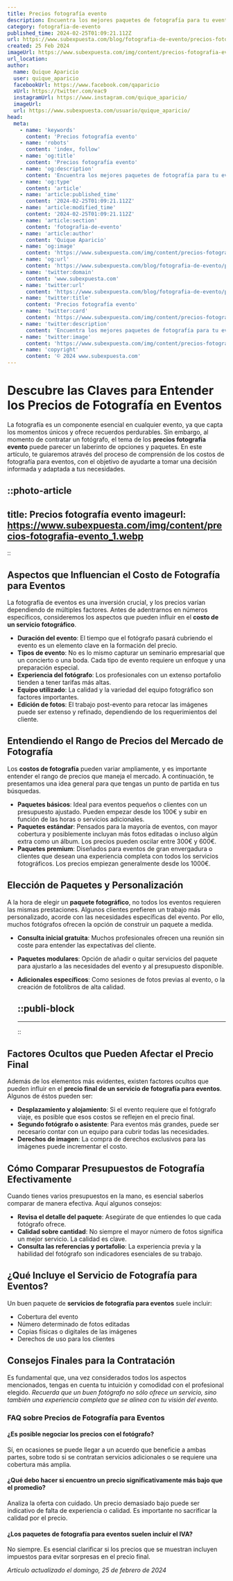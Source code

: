 ```yaml
---
title: Precios fotografía evento
description: Encuentra los mejores paquetes de fotografía para tu evento. Calidad y precios competitivos. Captura recuerdos inolvidables con nosotros.
category: fotografia-de-evento
published_time: 2024-02-25T01:09:21.112Z
url: https://www.subexpuesta.com/blog/fotografia-de-evento/precios-fotografia-evento
created: 25 Feb 2024
imageUrl: https://www.subexpuesta.com/img/content/precios-fotografia-evento_1.webp
url_location:
author:
  name: Quique Aparicio
  user: quique_aparicio
  facebookUrl: https://www.facebook.com/qaparicio
  xUrl: https://twitter.com/eac9
  instagramUrl: https://www.instagram.com/quique_aparicio/
  imageUrl: 
  url: https://www.subexpuesta.com/usuario/quique_aparicio/
head:
  meta:
    - name: 'keywords'
      content: 'Precios fotografía evento'
    - name: 'robots'
      content: 'index, follow'
    - name: 'og:title'
      content: 'Precios fotografía evento'
    - name: 'og:description'
      content: 'Encuentra los mejores paquetes de fotografía para tu evento. Calidad y precios competitivos. Captura recuerdos inolvidables con nosotros.'
    - name: 'og:type'
      content: 'article'
    - name: 'article:published_time'
      content: '2024-02-25T01:09:21.112Z'
    - name: 'article:modified_time'
      content: '2024-02-25T01:09:21.112Z'
    - name: 'article:section'
      content: 'fotografia-de-evento'
    - name: 'article:author'
      content: 'Quique Aparicio'
    - name: 'og:image'
      content: 'https://www.subexpuesta.com/img/content/precios-fotografia-evento_1.webp'
    - name: 'og:url'
      content: 'https://www.subexpuesta.com/blog/fotografia-de-evento/precios-fotografia-evento'
    - name: 'twitter:domain'
      content: 'www.subexpuesta.com'
    - name: 'twitter:url'
      content: 'https://www.subexpuesta.com/blog/fotografia-de-evento/precios-fotografia-evento'
    - name: 'twitter:title'
      content: 'Precios fotografía evento'
    - name: 'twitter:card'
      content: 'https://www.subexpuesta.com/img/content/precios-fotografia-evento_1.webp'
    - name: 'twitter:description'
      content: 'Encuentra los mejores paquetes de fotografía para tu evento. Calidad y precios competitivos. Captura recuerdos inolvidables con nosotros.'
    - name: 'twitter:image'
      content: 'https://www.subexpuesta.com/img/content/precios-fotografia-evento_1.webp'
    - name: 'copyright'
      content: '© 2024 www.subexpuesta.com'
---
```

# Descubre las Claves para Entender los Precios de Fotografía en Eventos

La fotografía es un componente esencial en cualquier evento, ya que capta los momentos únicos y ofrece recuerdos perdurables. Sin embargo, al momento de contratar un fotógrafo, el tema de los **precios fotografía evento** puede parecer un laberinto de opciones y paquetes. En este artículo, te guiaremos através del proceso de comprensión de los costos de fotografía para eventos, con el objetivo de ayudarte a tomar una decisión informada y adaptada a tus necesidades.


::photo-article
---
title: Precios fotografía evento
imageurl: https://www.subexpuesta.com/img/content/precios-fotografia-evento_1.webp
---
::


## Aspectos que Influencian el Costo de Fotografía para Eventos

La fotografía de eventos es una inversión crucial, y los precios varían dependiendo de múltiples factores. Antes de adentrarnos en números específicos, consideremos los aspectos que pueden influir en el **costo de un servicio fotográfico**.

- **Duración del evento**: El tiempo que el fotógrafo pasará cubriendo el evento es un elemento clave en la formación del precio.
- **Tipos de evento**: No es lo mismo capturar un seminario empresarial que un concierto o una boda. Cada tipo de evento requiere un enfoque y una preparación especial.
- **Experiencia del fotógrafo**: Los profesionales con un extenso portafolio tienden a tener tarifas más altas.
- **Equipo utilizado**: La calidad y la variedad del equipo fotográfico son factores importantes.
- **Edición de fotos**: El trabajo post-evento para retocar las imágenes puede ser extenso y refinado, dependiendo de los requerimientos del cliente.

## Entendiendo el Rango de Precios del Mercado de Fotografía

Los **costos de fotografía** pueden variar ampliamente, y es importante entender el rango de precios que maneja el mercado. A continuación, te presentamos una idea general para que tengas un punto de partida en tus búsquedas.

- **Paquetes básicos**: Ideal para eventos pequeños o clientes con un presupuesto ajustado. Pueden empezar desde los 100€ y subir en función de las horas o servicios adicionales.
- **Paquetes estándar**: Pensados para la mayoría de eventos, con mayor cobertura y posiblemente incluyan más fotos editadas o incluso algún extra como un álbum. Los precios pueden oscilar entre 300€ y 600€.
- **Paquetes premium**: Diseñados para eventos de gran envergadura o clientes que desean una experiencia completa con todos los servicios fotográficos. Los precios empiezan generalmente desde los 1000€.

## Elección de Paquetes y Personalización

A la hora de elegir un **paquete fotográfico**, no todos los eventos requieren las mismas prestaciones. Algunos clientes prefieren un trabajo más personalizado, acorde con las necesidades específicas del evento. Por ello, muchos fotógrafos ofrecen la opción de construir un paquete a medida.

- **Consulta inicial gratuita**: Muchos profesionales ofrecen una reunión sin coste para entender las expectativas del cliente.
- **Paquetes modulares**: Opción de añadir o quitar servicios del paquete para ajustarlo a las necesidades del evento y al presupuesto disponible.
- **Adicionales específicos**: Como sesiones de fotos previas al evento, o la creación de fotolibros de alta calidad.


  ::publi-block
  ---
  ---
  ::
  
  
## Factores Ocultos que Pueden Afectar el Precio Final

Además de los elementos más evidentes, existen factores ocultos que pueden influir en el **precio final de un servicio de fotografía para eventos**. Algunos de éstos pueden ser:

- **Desplazamiento y alojamiento**: Si el evento requiere que el fotógrafo viaje, es posible que esos costos se reflejen en el precio final.
- **Segundo fotógrafo o asistente**: Para eventos más grandes, puede ser necesario contar con un equipo para cubrir todas las necesidades.
- **Derechos de imagen**: La compra de derechos exclusivos para las imágenes puede incrementar el costo.

## Cómo Comparar Presupuestos de Fotografía Efectivamente

Cuando tienes varios presupuestos en la mano, es esencial saberlos comparar de manera efectiva. Aquí algunos consejos:

- **Revisa el detalle del paquete**: Asegúrate de que entiendes lo que cada fotógrafo ofrece.
- **Calidad sobre cantidad**: No siempre el mayor número de fotos significa un mejor servicio. La calidad es clave.
- **Consulta las referencias y portafolio**: La experiencia previa y la habilidad del fotógrafo son indicadores esenciales de su trabajo.

## ¿Qué Incluye el Servicio de Fotografía para Eventos?

Un buen paquete de **servicios de fotografía para eventos** suele incluir:

- Cobertura del evento
- Número determinado de fotos editadas
- Copias físicas o digitales de las imágenes
- Derechos de uso para los clientes

## Consejos Finales para la Contratación

Es fundamental que, una vez considerados todos los aspectos mencionados, tengas en cuenta tu intuición y comodidad con el profesional elegido. *Recuerda que un buen fotógrafo no sólo ofrece un servicio, sino también una experiencia completa que se alinea con tu visión del evento.*

### FAQ sobre Precios de Fotografía para Eventos

#### ¿Es posible negociar los precios con el fotógrafo?
Sí, en ocasiones se puede llegar a un acuerdo que beneficie a ambas partes, sobre todo si se contratan servicios adicionales o se requiere una cobertura más amplia.

#### ¿Qué debo hacer si encuentro un precio significativamente más bajo que el promedio?
Analiza la oferta con cuidado. Un precio demasiado bajo puede ser indicativo de falta de experiencia o calidad. Es importante no sacrificar la calidad por el precio.

#### ¿Los paquetes de fotografía para eventos suelen incluir el IVA?
No siempre. Es esencial clarificar si los precios que se muestran incluyen impuestos para evitar sorpresas en el precio final.

_Artículo actualizado el domingo, 25 de febrero de 2024_